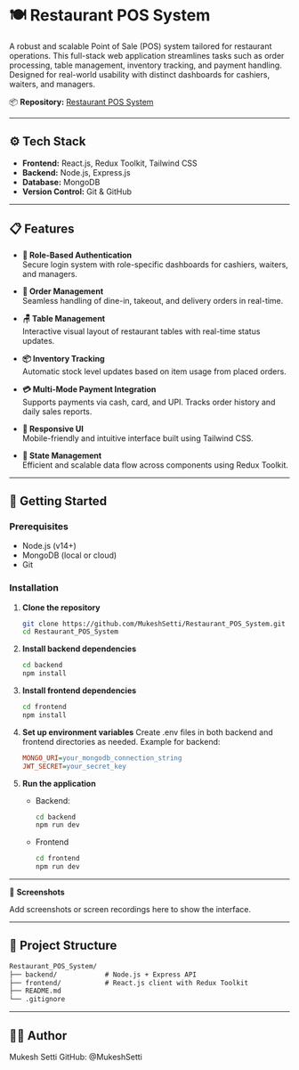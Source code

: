 # 🍽️ Restaurant POS System

A robust and scalable Point of Sale (POS) system tailored for restaurant operations. This full-stack web application streamlines tasks such as order processing, table management, inventory tracking, and payment handling. Designed for real-world usability with distinct dashboards for cashiers, waiters, and managers.

📦 **Repository:** [Restaurant POS System](https://github.com/MukeshSetti/Restaurant_POS_System)

---

## ⚙️ Tech Stack

- **Frontend:** React.js, Redux Toolkit, Tailwind CSS  
- **Backend:** Node.js, Express.js  
- **Database:** MongoDB  
- **Version Control:** Git & GitHub

---

## 📋 Features

- **🔐 Role-Based Authentication**  
  Secure login system with role-specific dashboards for cashiers, waiters, and managers.

- **🧾 Order Management**  
  Seamless handling of dine-in, takeout, and delivery orders in real-time.

- **🪑 Table Management**  
  Interactive visual layout of restaurant tables with real-time status updates.

- **📦 Inventory Tracking**  
  Automatic stock level updates based on item usage from placed orders.

- **💳 Multi-Mode Payment Integration**  
  Supports payments via cash, card, and UPI. Tracks order history and daily sales reports.

- **📱 Responsive UI**  
  Mobile-friendly and intuitive interface built using Tailwind CSS.

- **🔄 State Management**  
  Efficient and scalable data flow across components using Redux Toolkit.

---

## 🚀 Getting Started

### Prerequisites

- Node.js (v14+)
- MongoDB (local or cloud)
- Git

### Installation

1. **Clone the repository**
   ```bash
   git clone https://github.com/MukeshSetti/Restaurant_POS_System.git
   cd Restaurant_POS_System

2. **Install backend dependencies**
   ```bash
   cd backend
   npm install

3. **Install frontend dependencies**
   ```bash
   cd frontend
   npm install

4. **Set up environment variables**
   Create .env files in both backend and frontend directories as needed. Example for backend:

   ```ini
   MONGO_URI=your_mongodb_connection_string
   JWT_SECRET=your_secret_key

5. **Run the application**
   - Backend:
     ```bash
     cd backend
     npm run dev
    - Frontend
      ```bash
      cd frontend
      npm run dev
      
---

🧪 **Screenshots**

Add screenshots or screen recordings here to show the interface.

---
## 📁 Project Structure

```markdown
Restaurant_POS_System/
├── backend/            # Node.js + Express API
├── frontend/           # React.js client with Redux Toolkit
├── README.md
└── .gitignore
```
---
## 👨‍💻 Author

Mukesh Setti
GitHub: @MukeshSetti



